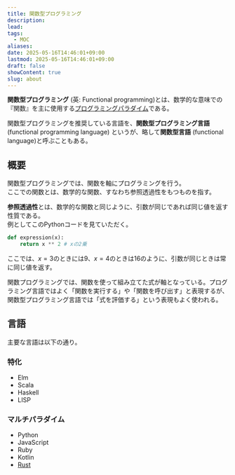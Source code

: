 ```yaml
---
title: 関数型プログラミング
description: 
lead: 
tags:
  - MOC
aliases: 
date: 2025-05-16T14:46:01+09:00
lastmod: 2025-05-16T14:46:01+09:00
draft: false
showContent: true
slug: about
---
```

**関数型プログラミング** (英: Functional programming)とは、数学的な意味での『関数』を主に使用する[プログラミングパラダイム](../プログラミングパラダイム.md)である。

関数型プログラミングを推奨している言語を、**関数型プログラミング言語** (functional programming language) というが、略して**関数型言語** (functional language)と呼ぶこともある。

## 概要
関数型プログラミングでは、関数を軸にプログラミングを行う。  
ここでの関数とは、数学的な関数、すなわち参照透過性をもつものを指す。

**参照透過性**とは、数学的な関数と同じように、引数が同じであれば同じ値を返す性質である。  
例としてこのPythonコードを見ていただく。

```python
def expression(x):
    return x ** 2 # xの2乗
```

ここでは、$x=3$のときには$9$、$x=4$のときは$16$のように、引数が同じときは常に同じ値を返す。

関数プログラミングでは、関数を使って組み立てた式が軸となっている。プログラミング言語ではよく「関数を実行する」や「関数を呼び出す」と表現するが、関数型プログラミング言語では「式を評価する」という表現もよく使われる。

## 言語
主要な言語は以下の通り。
### 特化
- Elm
- Scala
- Haskell
- LISP
### マルチパラダイム
- Python
- JavaScript
- Ruby
- Kotlin
- [Rust](../Rust/Rust.md)
